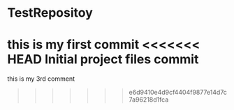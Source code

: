 # TestRepositoy
this is my first commit
<<<<<<< HEAD
Initial project files commit
=======
this is my 3rd comment
>>>>>>> e6d9410e4d9cf4404f9877e14d7c7a96218d1fca
